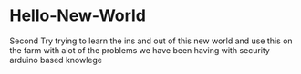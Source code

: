 # Hello-New-World
Second Try
trying to learn the ins and out of this new world and use this on the farm with alot of the problems we have been having with security
arduino based knowlege
